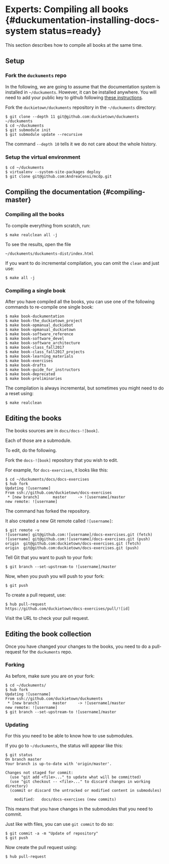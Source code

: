 # Experts: Compiling all books {#duckumentation-installing-docs-system status=ready}

This section describes how to compile all books at the same time. 

## Setup

### Fork the `duckuments` repo

In the following, we are going to assume that the documentation system is installed in `~/duckuments`. However, it can be installed anywhere.  You will need to add your public key to github following [these instructions](https://help.github.com/articles/adding-a-new-ssh-key-to-your-github-account/).

Fork the `duckietown/duckuments` repository in the `~/duckuments` directory:

```
$ git clone --depth 11 git@github.com:duckietown/duckuments ~/duckuments
$ cd ~/duckuments
$ git submodule init
$ git submodule update --recursive 
```

The command `--depth 10` tells it we do not care about the whole history.

### Setup the virtual environment
```
$ cd ~/duckuments
$ virtualenv --system-site-packages deploy 
$ git clone git@github.com:AndreaCensi/mcdp.git
```

<!--

Use this to install a virtual environment and dependencies:

```
$ cd ~/duckuments
$ make dependencies-ubuntu16
$ make install-ubuntu16
```

For other distributions, you might need to modify the `install-ubuntu16` Makefile recipe (e.g. use `venv` instead of `virtualenv`).
-->


## Compiling the documentation   {#compiling-master}

### Compiling all the books

To compile everything from scratch, run:

```
$ make realclean all -j
```

To see the results, open the file

```
~/duckuments/duckuments-dist/index.html
```

If you want to do incremental compilation, you can omit the `clean` and just use:

```
$ make all -j
```

### Compiling a single book

After you have compiled all the books,  you can use one of the following commands to re-compile one single book:

```
$ make book-duckumentation
$ make book-the_duckietown_project
$ make book-opmanual_duckiebot
$ make book-opmanual_duckietown
$ make book-software_reference
$ make book-software_devel
$ make book-software_architecture
$ make book-class_fall2017
$ make book-class_fall2017_projects
$ make book-learning_materials
$ make book-exercises
$ make book-drafts
$ make book-guide_for_instructors
$ make book-deprecated
$ make book-preliminaries
```

The compilation is always incremental, but sometimes you might need to do a reset using:

```
$ make realclean
```

## Editing the books

The books sources are in `docs/docs-![book]`. 

Each of those are a submodule.

To edit, do the following.

Fork the `docs-![book]` repository that you wish to edit.

For example, for `docs-exercises`, it looks like this:

    $ cd ~/duckuments/docs/docs-exercises
    $ hub fork
    Updating ![username]
    From ssh://github.com/duckietown/docs-exercises
     * [new branch]      master     -> ![username]/master
    new remote: ![username]

The command has forked the repository.

It also created a new Git remote called `![username]`:

    $ git remote -v
    ![username]	git@github.com:![username]/docs-exercises.git (fetch)
    ![username]	git@github.com:![username]/docs-exercises.git (push)
    origin	git@github.com:duckietown/docs-exercises.git (fetch)
    origin	git@github.com:duckietown/docs-exercises.git (push)

Tell Git that you want to push to your fork:

    $ git branch --set-upstream-to ![username]/master

Now, when you push you will push to your fork:

    $ git push 

To create a pull request, use:

    $ hub pull-request
    https://github.com/duckietown/docs-exercises/pull/![id]

Visit the URL to check your pull request. 


## Editing the book collection

Once you have changed your changes to the books, you need to do a pull-request for the `duckuments` repo. 


### Forking

As before, make sure you are on your fork:

    $ cd ~/duckuments/ 
    $ hub fork
    Updating ![username]
    From ssh://github.com/duckietown/duckuments
     * [new branch]      master     -> ![username]/master
    new remote: ![username]
    $ git branch --set-upstream-to ![username]/master


### Updating

For this you need to be able to know how to use submodules.

If you go to `~/duckuments`, the status will appear like this:

    $ git status
    On branch master
    Your branch is up-to-date with 'origin/master'.
    
    Changes not staged for commit:
      (use "git add <file>..." to update what will be committed)
      (use "git checkout -- <file>..." to discard changes in working directory)
      (commit or discard the untracked or modified content in submodules)
    
        modified:   docs/docs-exercises (new commits)

This means that you have changes in the submodules that you need to commit.

Just like with files, you can use `git commit` to do so:

    $ git commit -a -m "Update of repository"
    $ git push

Now create the pull request using:

    $ hub pull-request

